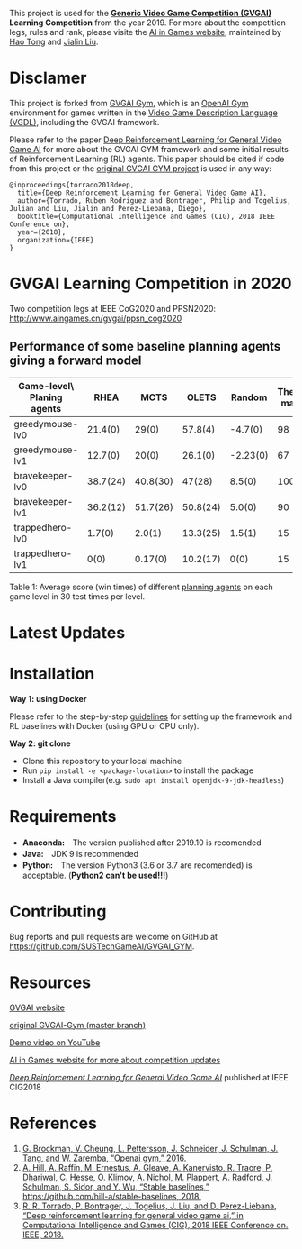 This project is used for the **[Generic Video Game Competition (GVGAI)](http://www.gvgai.net/) Learning Competition** from the year 2019. For more about the competition legs, rules and rank, please visite the [AI in Games website](http://www.aingames.cn/), maintained by [Hao Tong](https://github.com/HawkTom) and [Jialin Liu](https://github.com/ljialin). 

# Disclamer

This project is forked from [GVGAI Gym](https://github.com/rubenrtorrado/GVGAI_GYM), which is an [OpenAI Gym](gym.openai.com) environment for games written in the [Video Game Description Language (VGDL)](http://www.gvgai.net/vgdl.php), including the GVGAI framework. 

Please refer to the paper [Deep Reinforcement Learning for General Video Game AI](https://arxiv.org/abs/1806.02448) for more about the GVGAI GYM framework and some initial results of Reinforcement Learning (RL) agents. This paper should be cited if code from this project or the [original GVGAI GYM project](https://github.com/rubenrtorrado/GVGAI_GYM) is used in any way:

```
@inproceedings{torrado2018deep,
  title={Deep Reinforcement Learning for General Video Game AI},
  author={Torrado, Ruben Rodriguez and Bontrager, Philip and Togelius, Julian and Liu, Jialin and Perez-Liebana, Diego},
  booktitle={Computational Intelligence and Games (CIG), 2018 IEEE Conference on},
  year={2018},
  organization={IEEE}
}
```

# GVGAI Learning Competition in 2020

Two competition legs at IEEE CoG2020 and PPSN2020:
http://www.aingames.cn/gvgai/ppsn_cog2020

## Performance of some baseline planning agents giving a forward model

| Game-level\ Planing agents | RHEA     | MCTS     | OLETS    | Random   | Theoretical maximum |
| -------------------------- | -------- | -------- | -------- | -------- | ------------------- |
| greedymouse-lv0            | 21.4(0)  | 29(0)    | 57.8(4)  | -4.7(0)  | 98                  |
| greedymouse-lv1            | 12.7(0)  | 20(0)    | 26.1(0)  | -2.23(0) | 67                  |
| bravekeeper-lv0            | 38.7(24) | 40.8(30) | 47(28)   | 8.5(0)   | 100                 |
| bravekeeper-lv1            | 36.2(12) | 51.7(26) | 50.8(24) | 5.0(0)   | 90                  |
| trappedhero-lv0            | 1.7(0)   | 2.0(1)   | 13.3(25) | 1.5(1)   | 15                  |
| trappedhero-lv1            | 0(0)     | 0.17(0)  | 10.2(17) | 0(0)     | 15                  |
Table 1: Average score (win times) of different [planning agents](https://github.com/rubenrtorrado/GVGAI_GYM/tree/master/gym_gvgai/envs/gvgai/src/tracks/singlePlayer/advanced) 
on each game level in 30 test times per level.

# Latest Updates 

# Installation

**Way 1: using Docker**

Please refer to the step-by-step [guidelines](https://github.com/SUSTechGameAI/GVGAI_GYM/blob/master/docs/Guidelines-Docker-GVGAI-RLbaselines.md) for setting up the framework and RL baselines with Docker (using GPU or CPU only).

**Way 2: git clone** 
  * Clone this repository to your local machine
  * Run ```pip install -e <package-location>``` to install the package
  * Install a Java compiler(e.g. ```sudo apt install openjdk-9-jdk-headless```)
  
# Requirements

* **Anaconda:**　The version published after 2019.10 is recomended 
* **Java:**　JDK 9 is recommended
* **Python:**　The version Python3 (3.6 or 3.7 are recomended) is acceptable. (**Python2 can't be used!!!**)

# Contributing

Bug reports and pull requests are welcome on GitHub at https://github.com/SUSTechGameAI/GVGAI_GYM.

# Resources

[GVGAI website](http://www.gvgai.net)

[original GVGAI-Gym (master branch)](https://github.com/rubenrtorrado/GVGAI_GYM) 

[Demo video on YouTube](https://youtu.be/O84KgRt6AJI)

[AI in Games website for more about competition updates](http://www.aingames.cn/#sources)

[*Deep Reinforcement Learning for General Video Game AI*](https://arxiv.org/abs/1806.02448) published at IEEE CIG2018

# References

1. [G. Brockman, V. Cheung, L. Pettersson, J. Schneider, J. Schulman, J. Tang, and W. Zaremba, “Openai gym,” 2016.](https://github.com/openai/gym)
2. [A. Hill, A. Raffin, M. Ernestus, A. Gleave, A. Kanervisto, R. Traore, P. Dhariwal, C. Hesse, O. Klimov, A. Nichol, M. Plappert, A. Radford, J. Schulman, S. Sidor, and Y. Wu, “Stable baselines,” https://github.com/hill-a/stable-baselines, 2018.](https://github.com/hill-a/stable-baselines)
3. [R. R. Torrado, P. Bontrager, J. Togelius, J. Liu, and D. Perez-Liebana, “Deep reinforcement learning for general video game ai,” in Computational Intelligence and Games (CIG), 2018 IEEE Conference on. IEEE,
   2018.](https://github.com/rubenrtorrado/GVGAI_GYM)
